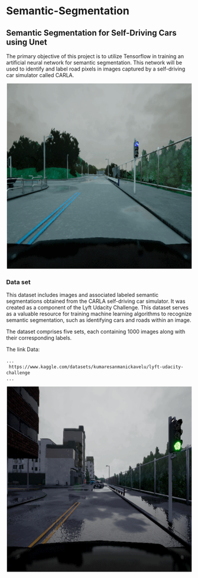 # Semantic-Segmentation
## Semantic Segmentation for Self-Driving Cars using Unet
The primary objective of this project is to utilize Tensorflow in training an artificial neural network for semantic segmentation. This network will be used to identify and label road pixels in images captured by a self-driving car simulator called CARLA.

<div align="center">
    <img src="https://github.com/ELSOUDY2030/Semantic-Segmentation/blob/main/image/ezgif.com-gif-maker%20(2).gif" width="500" height="500">
</div>

### Data set
This dataset includes images and associated labeled semantic segmentations obtained from the CARLA self-driving car simulator. It was created as a component of the Lyft Udacity Challenge. This dataset serves as a valuable resource for training machine learning algorithms to recognize semantic segmentation, such as identifying cars and roads within an image.

The dataset comprises five sets, each containing 1000 images along with their corresponding labels.

The link Data:
```  
...
 https://www.kaggle.com/datasets/kumaresanmanickavelu/lyft-udacity-challenge 
...
```

<div align="center">
    <img src="https://github.com/ELSOUDY2030/Semantic-Segmentation/blob/main/image/ezgif.com-gif.gif" width="500" height="500">
</div>
